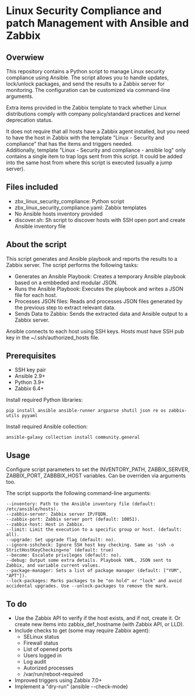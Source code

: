 # Linux Security Compliance and patch Management with Ansible and Zabbix

## Overwiew

This repository contains a Python script to manage Linux security compliance using Ansible. The script allows you to handle updates, lock/unlock packages, and send the results to a Zabbix server for monitoring. The configuration can be customized via command-line arguments.

Extra items provided in the Zabbix template to track whether Linux distributions comply with company policy/standard practices and kernel deprecation status.

It does not require that all hosts have a Zabbix agent installed, but you need to have the host in Zabbix with the template "Linux - Security and compliance" that has the items and triggers needed.\
Additionally, template "Linux - Security and compliance - ansible log" only contains a single item to trap logs sent from this script. It could be added into the same host from where this script is executed (usually a jump server).

## Files included

- zbx_linux_security_compliance: Python script
- zbx_linux_security_compliance.yaml: Zabbix templates
- No Ansible hosts inventory provided
- discover.sh: Sh script to discover hosts with SSH open port and create Ansible inventory file

## About the script

This script generates and Ansible playbook and reports the results to a Zabbix server. The script performs the following tasks:

- Generates an Ansible Playbook: Creates a temporary Ansible playbook based on a embbeded and modular JSON.
- Runs the Ansible Playbook: Executes the playbook and writes a JSON file for each host.
- Processes JSON files: Reads and processes JSON files generated by the previous step to extract relevant data.
- Sends Data to Zabbix: Sends the extracted data and Ansible output to a Zabbix server.

Ansible connects to each host using SSH keys. Hosts must have SSH pub key in the ~/.ssh/authorized_hosts file.

## Prerequisites

- SSH key pair
- Ansible 2.9+
- Python 3.9+
- Zabbix 6.4+

Install required Python libraries:

    pip install ansible ansible-runner argparse shutil json re os zabbix-utils pyyaml

Install required Ansible collection:

    ansible-galaxy collection install community.general

## Usage

Configure script parameters to set the INVENTORY_PATH, ZABBIX_SERVER, ZABBIX_PORT, ZABBBIX_HOST variables. Can be overriden via arguments too.

The script supports the following command-line arguments:

    --inventory: Path to the Ansible inventory file (default: /etc/ansible/hosts).
    --zabbix-server: Zabbix server IP/FQDN.
    --zabbix-port: Zabbix server port (default: 10051).
    --zabbix-host: Host in Zabbix.
    --limit: Limit the execution to a specific group or host. (default: all).
    --upgrade: Set upgrade flag (default: no).
    --ignore-sshcheck: Ignore SSH host key checking. Same as 'ssh -o StrictHostKeyChecking=no' (default: true)
    --become: Escalate privileges (default: no).
    --debug: Output some extra details. Playbook YAML, JSON sent to Zabbix, and variable current values.
    --package-manager: Sets a list of package manager (default: ["YUM", "APT"]).
    --lock-packages: Marks packages to be "on hold" or "lock" and avoid accidental upgrades. Use --unlock-packages to remove the mark.

## To do

- Use the Zabbix API to verify if the host exists, and if not, create it. Or create new items into zabbix_def_hostname (with Zabbix API, or LLD).
- Include checks to get (some may require Zabbix agent):
  - SELinux status
  - Firewall status
  - List of opened ports
  - Users logged in
  - Log audit
  - Autorized processes
  - /var/run/reboot-required
- Improved triggers using Zabbix 7.0+
- Implement a "dry-run" (ansible --check-mode)